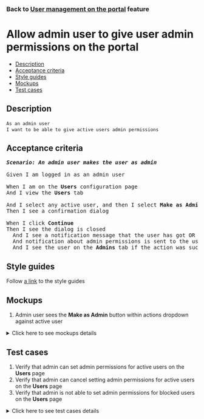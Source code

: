 ### Back to [User management on the portal](../../README.md) feature

# Allow admin user to give user admin permissions on the portal

- [Description](#description)
- [Acceptance criteria](#acceptance-criteria)
- [Style guides](#style-guides)
- [Mockups](#mockups)
- [Test cases](#test-cases)

## Description

    As an admin user
    I want to be able to give active users admin permissions

## Acceptance criteria

<pre>
<b><i>Scenario: An admin user makes the user as admin</i></b>

Given I am logged in as an admin user

When I am on the <b>Users</b> configuration page
And I view the <b>Users</b> tab

And I select any active user, and then I select <b>Make as Admin</b>
Then I see a confirmation dialog

When I click <b>Continue</b>
Then I see the dialog is closed
  And I see a notification message that the user has got OR has not got admin permissions
  And notification about admin permissions is sent to the user’s email
  And I see the user on the <b>Admins</b> tab if the action was successful
</pre>

## Style guides

Follow [a link](https://www.figma.com/proto/0zkkf5WC77OSpvyD6YXpFE/Style-guides?page-id=0%3A1&node-id=19%3A5368&viewport=266%2C48%2C0.54&scaling=min-zoom&starting-point-node-id=19%3A5368) to the style guides

## Mockups

1. Admin user sees the <b>Make as Admin</b> button within actions dropdown against active user

<details>
  <summary>Click here to see mockups details</summary>

**1. Admin user sees the Make as Admin button within actions dropdown against active user:**

![Admin user sees the Make as Admin button within actions dropdown against active user](/web_application_features/user_management/images/user_management_page_with_action_dropdown_for_active_user.png)

</details>

## Test cases

1. Verify that admin can set admin permissions for active users on the <b>Users</b> page
2. Verify that admin can cancel setting admin permissions for active users on the <b>Users</b> page
3. Verify that admin is not able to set admin permissions for blocked users on the <b>Users</b> page

<details>
  <summary>Click here to see test cases details</summary>

### **#1. Verify that admin can set admin permissions for active users on the Users page**

|Preconditions|Steps|Expected result
--------------|-----|----------
|- Log in with admin account</br>- Go to the <b>Users</b> configuration page</br>- There is an active user on the <b>Users</b> tab|1) On the right of any active user, select the <b>Make as Admin</b> action</br>2) On the confirmation dialog, click <b>Continue</b></br>3) Log out of admin account</br>4) Log in as the changed user</br>5) Go through admin pages|1) The confirmation dialog appears</br>2) The user is set with admin permissions. Notification about admin permissions is sent to the user’s email</br>4) The user can log in</br>5) The user can see administration part of the application and perform actions there|

### **#2. Verify that admin can cancel setting admin permissions for active users on the Users page**

|Preconditions|Steps|Expected result
--------------|-----|----------
|- Log in with admin account</br>- Go to the <b>Users</b> configuration page</br>- There is an active user on the <b>Users</b> tab|1) On the right of any active user, select the <b>Make as Admin</b> action</br>2) On the confirmation dialog, click <b>Cancel</b></br>3) Log out of admin account</br>4) Log in as the changed user</br>5) Go through site pages|1) The confirmation dialog appears</br>2) The user has only user permissions</br>4) The user can log in</br>5) The user cannot see the administration part of the application|

### **#3. Verify that admin is not able to set admin permissions for blocked users on the Users page**

|Preconditions|Steps|Expected result
--------------|-----|----------
|- Log in with admin account</br>- Go to the <b>Users</b> configuration page</br>- There is a blocked user on the <b>Users</b> tab|1) On the right of any blocked user, click the actions drop-down button group|1) There is no the <b>Make as Admin</b> button|

</details>
